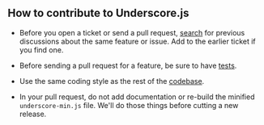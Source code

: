 ## How to contribute to Underscore.js

* Before you open a ticket or send a pull request, [search](https://github.com/jashkenas/underscore/issues) for previous discussions about the same feature or issue. Add to the earlier ticket if you find one.

* Before sending a pull request for a feature, be sure to have [tests](http://underscorejs.org/test/).

* Use the same coding style as the rest of the [codebase](https://github.com/jashkenas/underscore/blob/master/underscore.js).

* In your pull request, do not add documentation or re-build the minified `underscore-min.js` file. We'll do those things before cutting a new release.
